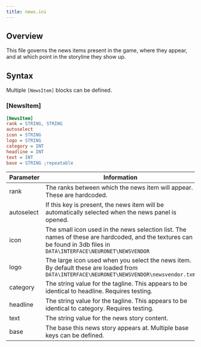 ```yaml
---
title: news.ini
---
```


## Overview

This file governs the news items present in the game, where they appear, and at which point in the storyline they show up.

## Syntax

Multiple `[NewsItem]` blocks can be defined.

### [NewsItem]

```ini
[NewsItem]
rank = STRING, STRING
autoselect
icon = STRING
logo = STRING
category = INT
headline = INT
text = INT
base = STRING ;repeatable
```

| Parameter  | Information                                                                                                                                                          |
| ---------- | -------------------------------------------------------------------------------------------------------------------------------------------------------------------- |
| rank       | The ranks between which the news item will appear. These are hardcoded.                                                                                              |
| autoselect | If this key is present, the news item will be automatically selected when the news panel is opened.                                                                  |
| icon       | The small icon used in the news selection list. The names of these are hardcoded, and the textures can be found in 3db files in `DATA\INTERFACE\NEURONET\NEWSVENDOR` |
| logo       | The large icon used when you select the news item. By default these are loaded from `DATA\INTERFACE\NEURONET\NEWSVENDOR\newsvendor.txm`                              |
| category   | The string value for the tagline. This appears to be identical to headline. Requires testing.                                                                        |
| headline   | The string value for the tagline. This appears to be identical to category. Requires testing.                                                                        |
| text       | The string value for the news story content.                                                                                                                         |
| base       | The base this news story appears at. Multiple base keys can be defined.                                                                                              |

